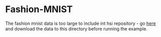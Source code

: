 # Fashion-MNIST

The fashion mnist data is too large to include int hsi repository - go 
[here](https://github.com/zalandoresearch/fashion-mnist#get-the-data) 
and download the data to this directory before running the example.
